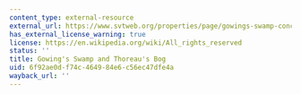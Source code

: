 ```yaml
---
content_type: external-resource
external_url: https://www.svtweb.org/properties/page/gowings-swamp-concord
has_external_license_warning: true
license: https://en.wikipedia.org/wiki/All_rights_reserved
status: ''
title: Gowing's Swamp and Thoreau's Bog
uid: 6f92ae0d-f74c-4649-84e6-c56ec47dfe4a
wayback_url: ''
---
```

